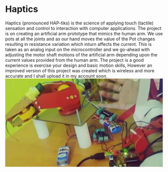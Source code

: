 # Haptics
Haptics (pronounced HAP-tiks) is the science of applying touch (tactile) sensation and control to interaction with computer applications. The project is on creating an artificial arm prototype that mimics the human arm. We use pots at all the joints and as our hand moves the value of the Pot changes resulting in resistance variation which inturn affects the current. This is taken as an analog input on the microcontroller and we go-ahead with adjusting the motor shaft motions of the artificial arm depending upon the current values provided from the human arm. The project is a good experience is exercise your design and basic motion skills, However an improved version of this project was created which is wireless and more accurate and I shall upload it in my account soon.
<br>
<img src="heptics.png">
